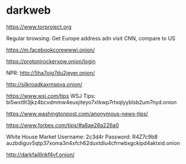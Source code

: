 # darkweb

https://www.torproject.org


Regular browsing:  Get Europe address adn visit CNN, compare to US

https://m.facebookcorewwwi.onion/

https://protonirockerxow.onion/login



NPR:  http://5ha7oig7du2jeyer.onion/

http://silkroadkaxmspva.onion/


https://www.wsj.com/tips
WSJ Tips: bi5wxtllt3jkz4bcvdmmw4euxjiteyo7xtkwp7rtxqlyyblsb2um7nyd.onion

https://www.washingtonpost.com/anonymous-news-tips/

https://www.forbes.com/tips/#a8ae28a226a0


White House Market
Username: 2c3d4r
Password: R4Z7c9b8
auzbdiguv5qtp37xoma3n4xfch62duxtdiu4cfrrwbxgckipd4aktxid.onion




http://darkfailllnkf4vf.onion/
